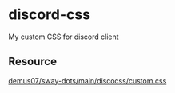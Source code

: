 # discord-css
My custom CSS for discord client

## Resource
[demus07/sway-dots/main/discocss/custom.css](https://raw.githubusercontent.com/demus07/sway-dots/main/discocss/custom.css)
